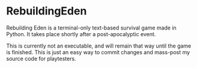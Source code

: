 # RebuildingEden
Rebuilding Eden is a terminal-only text-based survival game made in Python. It takes place shortly after a post-apocalyptic event.

This is currently not an executable, and will remain that way until the game is finished. This is just an 
easy way to commit changes and mass-post my source code for playtesters.
